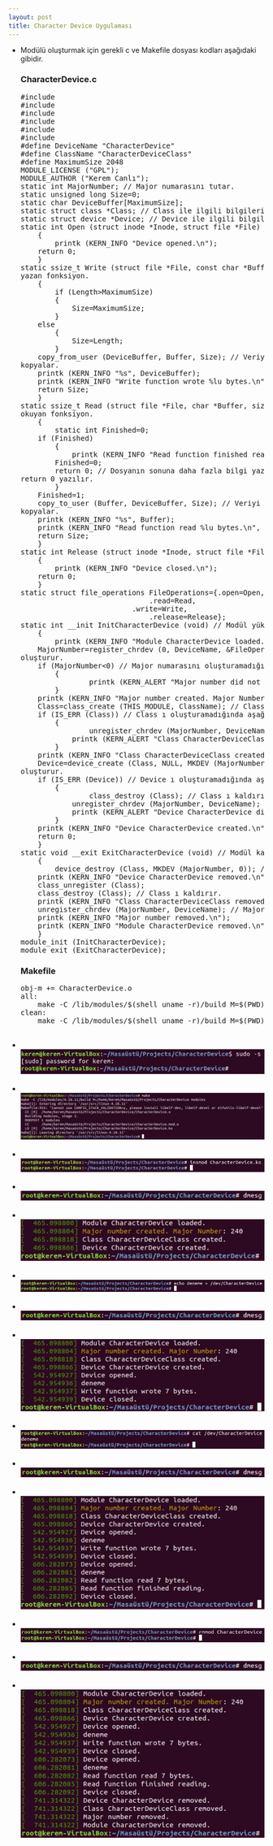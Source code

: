 ```yaml
---
layout: post
title: Character Device Uygulaması
---
```

<ul>
	<li>Modülü oluşturmak için gerekli c ve Makefile dosyası kodları aşağıdaki gibidir.</li>
	<h3>CharacterDevice.c</h3>
	<pre>#include <linux/kernel.h>
#include <linux/module.h>
#include <linux/init.h>
#include <linux/device.h>
#include <linux/fs.h>
#include <linux/uaccess.h>
#define DeviceName "CharacterDevice"
#define ClassName "CharacterDeviceClass"
#define MaximumSize 2048
MODULE_LICENSE ("GPL");
MODULE_AUTHOR ("Kerem Canlı");
static int MajorNumber; // Major numarasını tutar.
static unsigned long Size=0;
static char DeviceBuffer[MaximumSize];
static struct class *Class; // Class ile ilgili bilgileri tutar.
static struct device *Device; // Device ile ilgili bilgileri tutar.
static int Open (struct inode *Inode, struct file *File) // Device ı açan fonksiyon.
    {
        printk (KERN_INFO "Device opened.\n");
	return 0;
    }
static ssize_t Write (struct file *File, const char *Buffer, size_t Length, loff_t *Offset) // Device a
yazan fonksiyon.
    {
        if (Length>MaximumSize)
	    {
  	        Size=MaximumSize;
 	    }
 	else
	    {
  	        Size=Length;
 	    }
 	copy_from_user (DeviceBuffer, Buffer, Size); // Veriyi Buffer dan DeviceBuffer a
kopyalar.
	printk (KERN_INFO "%s", DeviceBuffer);
	printk (KERN_INFO "Write function wrote %lu bytes.\n", Size);
	return Size;
    }
static ssize_t Read (struct file *File, char *Buffer, size_t Length, loff_t *Offset) // Device ı
okuyan fonksiyon.
    {
        static int Finished=0;
	if (Finished)
	    {
	        printk (KERN_INFO "Read function finished reading.\n");
		Finished=0;
		return 0; // Dosyanın sonuna daha fazla bilgi yazmayacağını belirtmek için
return 0 yazılır.
	    }
	Finished=1;
	copy_to_user (Buffer, DeviceBuffer, Size); // Veriyi DeviceBuffer dan Buffer a
kopyalar.
	printk (KERN_INFO "%s", Buffer);
	printk (KERN_INFO "Read function read %lu bytes.\n", Size);
 	return Size;
    }
static int Release (struct inode *Inode, struct file *File) // Device ı kapatan fonksiyon.
    {
        printk (KERN_INFO "Device closed.\n");
	return 0;
    }
static struct file_operations FileOperations={.open=Open,
				    	      .read=Read,
					      .write=Write,
				              .release=Release};
static int __init InitCharacterDevice (void) // Modül yüklendiğinde çalışan fonksiyon.
    {
        printk (KERN_INFO "Module CharacterDevice loaded.\n");
	MajorNumber=register_chrdev (0, DeviceName, &FileOperations); // Major numarasını
oluşturur.
   	if (MajorNumber<0) // Major numarasını oluşturamadığında mesaj verir.
	    {
      	        printk (KERN_ALERT "Major number did not create.\n");
   	    }
   	printk (KERN_INFO "Major number created. Major Number: %d\n", MajorNumber);
   	Class=class_create (THIS_MODULE, ClassName); // Class ı oluşturur.
   	if (IS_ERR (Class)) // Class ı oluşturamadığında aşağıdaki işlemleri gerçekleştirir.
	    {
      	        unregister_chrdev (MajorNumber, DeviceName); // Major numarasını kaldırır.
      		printk (KERN_ALERT "Class CharacterDeviceClass did not create.\n");
   	    }
   	printk (KERN_INFO "Class CharacterDeviceClass created.\n");
   	Device=device_create (Class, NULL, MKDEV (MajorNumber, 0), NULL, DeviceName); // Device ı
oluşturur.
   	if (IS_ERR (Device)) // Device ı oluşturamadığında aşağıdaki işlemleri gerçekleştirir.
	    {
      	        class_destroy (Class); // Class ı kaldırır.
      		unregister_chrdev (MajorNumber, DeviceName); // Major numarasını kaldırır.
      		printk (KERN_ALERT "Device CharacterDevice did not create.\n");
   	    }
   	printk (KERN_INFO "Device CharacterDevice created.\n");
   	return 0;
    }
static void __exit ExitCharacterDevice (void) // Modül kaldırıldığında çalışan fonksiyon.
    {
        device_destroy (Class, MKDEV (MajorNumber, 0)); // Device ı kaldırır.
	printk (KERN_INFO "Device CharacterDevice removed.\n");
   	class_unregister (Class);
   	class_destroy (Class); // Class ı kaldırır.
	printk (KERN_INFO "Class CharacterDeviceClass removed.\n");
   	unregister_chrdev (MajorNumber, DeviceName); // Major numarasını kaldırır.
	printk (KERN_INFO "Major number removed.\n");
 	printk (KERN_INFO "Module CharacterDevice removed.\n");	
    }
module_init (InitCharacterDevice);
module_exit (ExitCharacterDevice);</pre>
	<h3>Makefile</h3>
	<pre>obj-m += CharacterDevice.o
all:
	make -C /lib/modules/$(shell uname -r)/build M=$(PWD) modules
clean:
	make -C /lib/modules/$(shell uname -r)/build M=$(PWD) clean</pre>
	<br/>
	<li></li>
	<img src="https://raw.githubusercontent.com/KeremCanli/KeremCanli.github.io/master/images/CharacterDevice/1.JPG"/>
	<br/>
	<br/>
	<li></li>
	<img src="https://raw.githubusercontent.com/KeremCanli/KeremCanli.github.io/master/images/CharacterDevice/2.JPG"/>
	<br/>
	<br/>
	<li></li>
	<img src="https://raw.githubusercontent.com/KeremCanli/KeremCanli.github.io/master/images/CharacterDevice/3.JPG"/>
	<br/>
	<br/>
	<li></li>
	<img src="https://raw.githubusercontent.com/KeremCanli/KeremCanli.github.io/master/images/CharacterDevice/4.JPG"/>
	<br/>
	<br/>
	<li></li>
	<img src="https://raw.githubusercontent.com/KeremCanli/KeremCanli.github.io/master/images/CharacterDevice/5.JPG"/>
	<br/>
	<br/>
	<li></li>
	<img src="https://raw.githubusercontent.com/KeremCanli/KeremCanli.github.io/master/images/CharacterDevice/6.JPG"/>
	<br/>
	<br/>
	<li></li>
	<img src="https://raw.githubusercontent.com/KeremCanli/KeremCanli.github.io/master/images/CharacterDevice/7.JPG"/>
	<br/>
	<br/>
	<li></li>
	<img src="https://raw.githubusercontent.com/KeremCanli/KeremCanli.github.io/master/images/CharacterDevice/8.JPG"/>
	<br/>
	<br/>
	<li></li>
	<img src="https://raw.githubusercontent.com/KeremCanli/KeremCanli.github.io/master/images/CharacterDevice/9.JPG"/>
	<br/>
	<br/>
	<li></li>
	<img src="https://raw.githubusercontent.com/KeremCanli/KeremCanli.github.io/master/images/CharacterDevice/10.JPG"/>
	<br/>
	<br/>
	<li></li>
	<img src="https://raw.githubusercontent.com/KeremCanli/KeremCanli.github.io/master/images/CharacterDevice/11.JPG"/>
	<br/>
	<br/>
	<li></li>
	<img src="https://raw.githubusercontent.com/KeremCanli/KeremCanli.github.io/master/images/CharacterDevice/12.JPG"/>
	<br/>
	<br/>
	<li></li>
	<img src="https://raw.githubusercontent.com/KeremCanli/KeremCanli.github.io/master/images/CharacterDevice/13.JPG"/>
	<br/>
	<br/>
	<li></li>
	<img src="https://raw.githubusercontent.com/KeremCanli/KeremCanli.github.io/master/images/CharacterDevice/14.JPG"/>
	<br/>
	<br/>
</ul>
